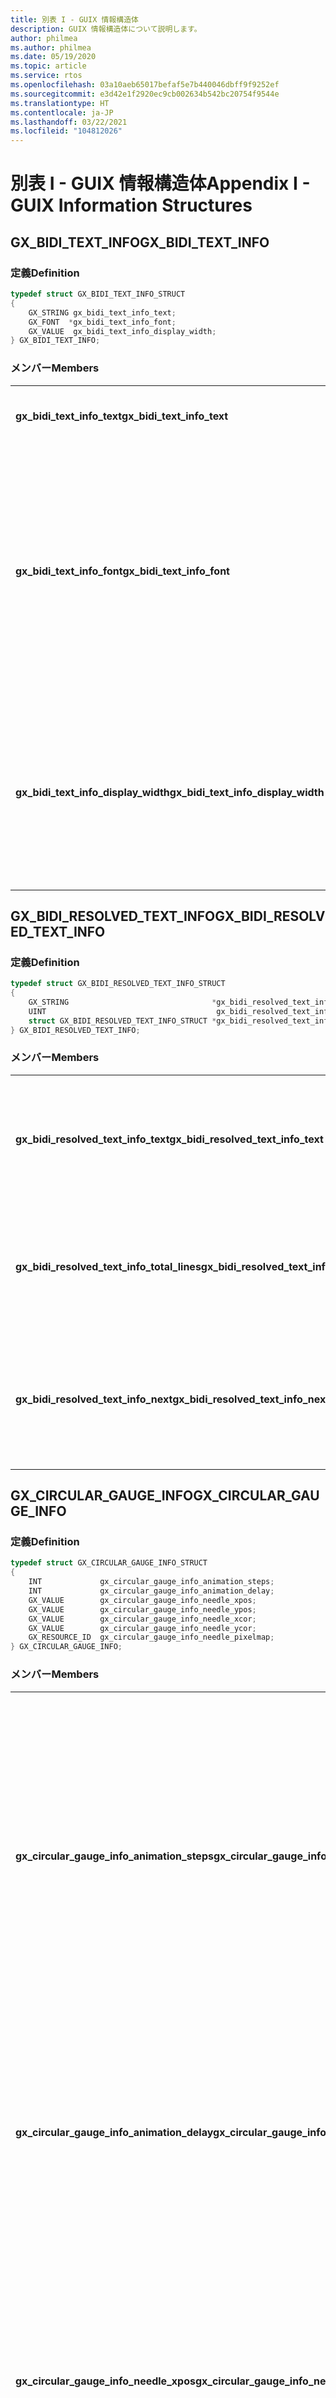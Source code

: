 ```yaml
---
title: 別表 I - GUIX 情報構造体
description: GUIX 情報構造体について説明します。
author: philmea
ms.author: philmea
ms.date: 05/19/2020
ms.topic: article
ms.service: rtos
ms.openlocfilehash: 03a10aeb65017befaf5e7b440046dbff9f9252ef
ms.sourcegitcommit: e3d42e1f2920ec9cb002634b542bc20754f9544e
ms.translationtype: HT
ms.contentlocale: ja-JP
ms.lasthandoff: 03/22/2021
ms.locfileid: "104812026"
---
```

# <a name="appendix-i---guix-information-structures"></a><span data-ttu-id="7a73b-103">別表 I - GUIX 情報構造体</span><span class="sxs-lookup"><span data-stu-id="7a73b-103">Appendix I - GUIX Information Structures</span></span> 

## <a name="gx_bidi_text_info"></a><span data-ttu-id="7a73b-104">GX_BIDI_TEXT_INFO</span><span class="sxs-lookup"><span data-stu-id="7a73b-104">GX_BIDI_TEXT_INFO</span></span> 

### <a name="definition"></a><span data-ttu-id="7a73b-105">定義</span><span class="sxs-lookup"><span data-stu-id="7a73b-105">Definition</span></span>

```c
typedef struct GX_BIDI_TEXT_INFO_STRUCT
{
    GX_STRING gx_bidi_text_info_text;
    GX_FONT  *gx_bidi_text_info_font;
    GX_VALUE  gx_bidi_text_info_display_width;
} GX_BIDI_TEXT_INFO;
```

### <a name="members"></a><span data-ttu-id="7a73b-106">メンバー</span><span class="sxs-lookup"><span data-stu-id="7a73b-106">Members</span></span>

|                                    |                                                            |
| ---------------------------------- | ---------------------------------------------------------- |
| <span data-ttu-id="7a73b-107">**gx_bidi_text_info_text**</span><span class="sxs-lookup"><span data-stu-id="7a73b-107">**gx_bidi_text_info_text**</span></span>               | <span data-ttu-id="7a73b-108">並べ替えを行うテキスト</span><span class="sxs-lookup"><span data-stu-id="7a73b-108">Text for reordering</span></span> |
| <span data-ttu-id="7a73b-109">**gx_bidi_text_info_font**</span><span class="sxs-lookup"><span data-stu-id="7a73b-109">**gx_bidi_text_info_font**</span></span>               | <span data-ttu-id="7a73b-110">テキストの表示に使用するフォント。改行が必要ない場合は GX_NULL に設定します。</span><span class="sxs-lookup"><span data-stu-id="7a73b-110">Font used to display text, set it to GX_NULL if line breaking is not needed</span></span> |
| <span data-ttu-id="7a73b-111">**gx_bidi_text_info_display_width**</span><span class="sxs-lookup"><span data-stu-id="7a73b-111">**gx_bidi_text_info_display_width**</span></span>      | <span data-ttu-id="7a73b-112">表示に使用できる幅。改行が必要ない場合は -1 に設定します。</span><span class="sxs-lookup"><span data-stu-id="7a73b-112">Available width for displaying, set it to -1 if line breaking is not needed</span></span> |

## <a name="gx_bidi_resolved_text_info"></a><span data-ttu-id="7a73b-113">GX_BIDI_RESOLVED_TEXT_INFO</span><span class="sxs-lookup"><span data-stu-id="7a73b-113">GX_BIDI_RESOLVED_TEXT_INFO</span></span> 

### <a name="definition"></a><span data-ttu-id="7a73b-114">定義</span><span class="sxs-lookup"><span data-stu-id="7a73b-114">Definition</span></span>

```c
typedef struct GX_BIDI_RESOLVED_TEXT_INFO_STRUCT
{
    GX_STRING                                *gx_bidi_resolved_text_info_text;
    UINT                                      gx_bidi_resolved_text_info_total_lines;
    struct GX_BIDI_RESOLVED_TEXT_INFO_STRUCT *gx_bidi_resolved_text_info_next;
} GX_BIDI_RESOLVED_TEXT_INFO;
```

### <a name="members"></a><span data-ttu-id="7a73b-115">メンバー</span><span class="sxs-lookup"><span data-stu-id="7a73b-115">Members</span></span>

|                                    |                                                            |
| ---------------------------------- | ---------------------------------------------------------- |
| <span data-ttu-id="7a73b-116">**gx_bidi_resolved_text_info_text**</span><span class="sxs-lookup"><span data-stu-id="7a73b-116">**gx_bidi_resolved_text_info_text**</span></span>             | <span data-ttu-id="7a73b-117">並べ替えた bidi テキストの配列へのポインター</span><span class="sxs-lookup"><span data-stu-id="7a73b-117">Pointer to the array of reordered bidi text</span></span> |
| <span data-ttu-id="7a73b-118">**gx_bidi_resolved_text_info_total_lines**</span><span class="sxs-lookup"><span data-stu-id="7a73b-118">**gx_bidi_resolved_text_info_total_lines**</span></span>      | <span data-ttu-id="7a73b-119">処理済み bidi テキストの 1 段落の合計行数</span><span class="sxs-lookup"><span data-stu-id="7a73b-119">Total lines of resolved bidi text for one paragraph</span></span> |
| <span data-ttu-id="7a73b-120">**gx_bidi_resolved_text_info_next**</span><span class="sxs-lookup"><span data-stu-id="7a73b-120">**gx_bidi_resolved_text_info_next**</span></span>             | <span data-ttu-id="7a73b-121">次の段落の処理済み bidi テキストの情報</span><span class="sxs-lookup"><span data-stu-id="7a73b-121">Resolved bidi text information for the next paragraph</span></span> |

## <a name="gx_circular_gauge_info"></a><span data-ttu-id="7a73b-122">GX_CIRCULAR_GAUGE_INFO</span><span class="sxs-lookup"><span data-stu-id="7a73b-122">GX_CIRCULAR_GAUGE_INFO</span></span>

### <a name="definition"></a><span data-ttu-id="7a73b-123">定義</span><span class="sxs-lookup"><span data-stu-id="7a73b-123">Definition</span></span>

```c
typedef struct GX_CIRCULAR_GAUGE_INFO_STRUCT
{
    INT             gx_circular_gauge_info_animation_steps;
    INT             gx_circular_gauge_info_animation_delay;
    GX_VALUE        gx_circular_gauge_info_needle_xpos;
    GX_VALUE        gx_circular_gauge_info_needle_ypos;
    GX_VALUE        gx_circular_gauge_info_needle_xcor;
    GX_VALUE        gx_circular_gauge_info_needle_ycor;
    GX_RESOURCE_ID  gx_circular_gauge_info_needle_pixelmap;
} GX_CIRCULAR_GAUGE_INFO;
```
### <a name="members"></a><span data-ttu-id="7a73b-124">メンバー</span><span class="sxs-lookup"><span data-stu-id="7a73b-124">Members</span></span>

|                                                  |                                              |
| ------------------------------------------------ | -------------------------------------------- |
| <span data-ttu-id="7a73b-125">**gx_circular_gauge_info_animation_steps**</span><span class="sxs-lookup"><span data-stu-id="7a73b-125">**gx_circular_gauge_info_animation_steps**</span></span>       | <span data-ttu-id="7a73b-126">現在の角度から新たに割り当てられる角度まで針が回るときに経る合計ステップ数</span><span class="sxs-lookup"><span data-stu-id="7a73b-126">Total steps the needle will travel through when moving from the current needle angle to a newly assigned needle angle</span></span> |
| <span data-ttu-id="7a73b-127">**gx_circular_gauge_info_animation_delay**</span><span class="sxs-lookup"><span data-stu-id="7a73b-127">**gx_circular_gauge_info_animation_delay**</span></span>       | <span data-ttu-id="7a73b-128">アニメーションのステップ間で GUIX の時計の針が動く回数</span><span class="sxs-lookup"><span data-stu-id="7a73b-128">The number of GUIX clock ticks to delay between animation steps</span></span> |
| <span data-ttu-id="7a73b-129">**gx_circular_gauge_info_needle_xpos**</span><span class="sxs-lookup"><span data-stu-id="7a73b-129">**gx_circular_gauge_info_needle_xpos**</span></span>           | <span data-ttu-id="7a73b-130">ゲージ ウィジェットの左端からゲージの針の回転中心までの距離</span><span class="sxs-lookup"><span data-stu-id="7a73b-130">The distance from the left of the gauge widget to the center-of-rotation of the gauge needle</span></span> |
| <span data-ttu-id="7a73b-131">**gx_circular_gauge_info_needle_ypos**</span><span class="sxs-lookup"><span data-stu-id="7a73b-131">**gx_circular_gauge_info_needle_ypos**</span></span>           | <span data-ttu-id="7a73b-132">ゲージ ウィジェットの上端からゲージの針の回転中心までの距離</span><span class="sxs-lookup"><span data-stu-id="7a73b-132">The distance from the top of the gauge widget to the center-of-rotation of the gauge needle</span></span> |
| <span data-ttu-id="7a73b-133">**gx_circular_gauge_info_needle_xcor**</span><span class="sxs-lookup"><span data-stu-id="7a73b-133">**gx_circular_gauge_info_needle_xcor**</span></span>           | <span data-ttu-id="7a73b-134">針の画像の左端からゲージの針の回転中心までの距離</span><span class="sxs-lookup"><span data-stu-id="7a73b-134">The distance from the left of the needle image to the center-of-rotation of the gauge needle</span></span> |
| <span data-ttu-id="7a73b-135">**gx_circular_gauge_info_needle_ycor**</span><span class="sxs-lookup"><span data-stu-id="7a73b-135">**gx_circular_gauge_info_needle_ycor**</span></span>           | <span data-ttu-id="7a73b-136">針の画像の上端からゲージの針の回転中心までの距離</span><span class="sxs-lookup"><span data-stu-id="7a73b-136">The distance from the top of the needle image to the center-of-rotation of the gauge needle</span></span> |
| <span data-ttu-id="7a73b-137">**gx_circular_gauge_info_needle_pixelmap**</span><span class="sxs-lookup"><span data-stu-id="7a73b-137">**gx_circular_gauge_info_needle_pixelmap**</span></span>       | <span data-ttu-id="7a73b-138">ゲージの針の描画に使用するピクセルマップのリソース ID。</span><span class="sxs-lookup"><span data-stu-id="7a73b-138">Resource ID of the pixelmap which will be used to draw the gauge needle.</span></span> <span data-ttu-id="7a73b-139">この画像は、ゲージ ウィジェットで必要なときに回転し、ゲージの針を必要な位置に表示します</span><span class="sxs-lookup"><span data-stu-id="7a73b-139">This image will be rotated as needed by the gauge widget to display the gauge needle in any position</span></span> |

<span data-ttu-id="7a73b-140">次の図に xpos、ypos、xcor、ycor の座標を示します:</span><span class="sxs-lookup"><span data-stu-id="7a73b-140">The diagram below illustrates the xpos, ypos, and xcor, ycor coordinates:</span></span>

![針の Y 座標と X 座標の図](./media/guix/image8.png)

## <a name="gx_line_chart_info"></a><span data-ttu-id="7a73b-142">GX_LINE_CHART_INFO</span><span class="sxs-lookup"><span data-stu-id="7a73b-142">GX_LINE_CHART_INFO</span></span>

### <a name="definition"></a><span data-ttu-id="7a73b-143">定義</span><span class="sxs-lookup"><span data-stu-id="7a73b-143">Definition</span></span>

```c
typedef struct GX_LINE_CHART_INFO_STRUCT
{
    INT            gx_line_chart_min_val;
    INT            gx_line_chart_max_val;
    INT           *gx_line_chart_data;
    GX_VALUE       gx_line_left_margin;
    GX_VALUE       gx_line_top_margin;
    GX_VALUE       gx_line_right_margin;
    GX_VALUE       gx_line_bottom_margin;
    GX_VALUE       gx_line_chart_max_data_count;
    GX_VALUE       gx_line_chart_active_data_count;
    GX_VALUE       gx_line_chart_axis_line_width;
    GX_VALUE       gx_line_chart_data_line_width;
    GX_RESOURCE_ID gx_line_chart_axis_color;
    GX_RESOURCE_ID gx_line_chart_line_color;
} GX_LINE_CHART_INFO;
```

### <a name="members"></a><span data-ttu-id="7a73b-144">メンバー</span><span class="sxs-lookup"><span data-stu-id="7a73b-144">Members</span></span>

|                                    |                                                            |
| ---------------------------------- | ---------------------------------------------------------- |
| <span data-ttu-id="7a73b-145">**gx_line_chart_min_val**</span><span class="sxs-lookup"><span data-stu-id="7a73b-145">**gx_line_chart_min_val**</span></span>          | <span data-ttu-id="7a73b-146">データの最小値。拡大率の計算に使用します。</span><span class="sxs-lookup"><span data-stu-id="7a73b-146">The minimum data value, which is used to calculate scaling</span></span>
| <span data-ttu-id="7a73b-147">**gx_line_chart_max_val**</span><span class="sxs-lookup"><span data-stu-id="7a73b-147">**gx_line_chart_max_val**</span></span>          | <span data-ttu-id="7a73b-148">拡大率の計算に使用されるデータの最大値。</span><span class="sxs-lookup"><span data-stu-id="7a73b-148">The maximum data value, which is used to calculate scaling</span></span> |
| <span data-ttu-id="7a73b-149">**gx_line_chart_data**</span><span class="sxs-lookup"><span data-stu-id="7a73b-149">**gx_line_chart_data**</span></span>             | <span data-ttu-id="7a73b-150">整数値の配列へのポインター。</span><span class="sxs-lookup"><span data-stu-id="7a73b-150">Pointer to an array of integer values.</span></span> <span data-ttu-id="7a73b-151">これは、整数値を折れ線グラフ ウィジェットでプロットしたものです</span><span class="sxs-lookup"><span data-stu-id="7a73b-151">These are the integer values plotted by the line chart widget</span></span> |
| <span data-ttu-id="7a73b-152">**gx_line_<side>_margin**</span><span class="sxs-lookup"><span data-stu-id="7a73b-152">**gx_line_<side>_margin**</span></span>          | <span data-ttu-id="7a73b-153">グラフ ウィンドウの外側の境界と実際にグラフを描画する領域の間のオフセット。</span><span class="sxs-lookup"><span data-stu-id="7a73b-153">The offset from the chart window outer bound to the actual chart rendering area.</span></span> <span data-ttu-id="7a73b-154">グラフの軸とデータの線は、常にこの内側の境界の内部にプロットされます。この仕組みによりアプリケーションでは、グラフ ウィンドウの内側でグラフ描画領域の外側に当たる場所に、ラベルなどの情報を描画できます。</span><span class="sxs-lookup"><span data-stu-id="7a73b-154">The chart axis and data line are always plotted within this inner boundary, which allows the application to draw labels and other information inside the chart window but outside the char graphing area</span></span> |
| <span data-ttu-id="7a73b-155">**gx_line_chart_max_data_count**</span><span class="sxs-lookup"><span data-stu-id="7a73b-155">**gx_line_chart_max_data_count**</span></span>   | <span data-ttu-id="7a73b-156">表示し得るデータ値の数。</span><span class="sxs-lookup"><span data-stu-id="7a73b-156">The number of data values which may be present.</span></span> <span data-ttu-id="7a73b-157">このパラメーターは、データ値をプロットする際の x 軸拡大率または間隔を計算するのに使用します。</span><span class="sxs-lookup"><span data-stu-id="7a73b-157">This parameter is used for calculating the x-axis scaling or interval for plotting data points.</span></span> |
| <span data-ttu-id="7a73b-158">**gx_line_active_data_count**</span><span class="sxs-lookup"><span data-stu-id="7a73b-158">**gx_line_active_data_count**</span></span>      | <span data-ttu-id="7a73b-159">データの配列の中に実際に存在するデータ値の数。</span><span class="sxs-lookup"><span data-stu-id="7a73b-159">The number of data values that actually present in the data array.</span></span> <span data-ttu-id="7a73b-160">折れ線グラフは、(たとえば) 最大 100 個の値を描画するように拡大縮小できますが、グラフを更新する際、表示されるデータ値の数がそれよりも少なくなる場合があります。</span><span class="sxs-lookup"><span data-stu-id="7a73b-160">A line chart may be scaled to draw a maximum of 100 values (for example), but on any particular update a smaller number of data values may actually be present.</span></span> |
| <span data-ttu-id="7a73b-161">**gx_line_axis_line_width**</span><span class="sxs-lookup"><span data-stu-id="7a73b-161">**gx_line_axis_line_width**</span></span>        | <span data-ttu-id="7a73b-162">水平軸と垂直軸の描画に使用する線の幅</span><span class="sxs-lookup"><span data-stu-id="7a73b-162">Width of the line used to draw the horizontal and vertical axis</span></span> |
| <span data-ttu-id="7a73b-163">**gx_line_data_line_width**</span><span class="sxs-lookup"><span data-stu-id="7a73b-163">**gx_line_data_line_width**</span></span>        | <span data-ttu-id="7a73b-164">プロットされたデータの線の幅</span><span class="sxs-lookup"><span data-stu-id="7a73b-164">Width of the plotted data line</span></span> |
| <span data-ttu-id="7a73b-165">**gx_line_chart_axis_color**</span><span class="sxs-lookup"><span data-stu-id="7a73b-165">**gx_line_chart_axis_color**</span></span>       | <span data-ttu-id="7a73b-166">軸の線の描画に使用する色のリソース ID</span><span class="sxs-lookup"><span data-stu-id="7a73b-166">Resource ID of the color used to draw the axis lines</span></span> |
| <span data-ttu-id="7a73b-167">**gx_line_chart_line_color**</span><span class="sxs-lookup"><span data-stu-id="7a73b-167">**gx_line_chart_line_color**</span></span>       | <span data-ttu-id="7a73b-168">グラフのデータ線の描画に使用する色のリソース ID</span><span class="sxs-lookup"><span data-stu-id="7a73b-168">Resource ID of the color used to draw the chart data line</span></span> |

## <a name="gx_mouse_cursor_info"></a><span data-ttu-id="7a73b-169">GX_MOUSE_CURSOR_INFO</span><span class="sxs-lookup"><span data-stu-id="7a73b-169">GX_MOUSE_CURSOR_INFO</span></span> 

### <a name="definition"></a><span data-ttu-id="7a73b-170">定義</span><span class="sxs-lookup"><span data-stu-id="7a73b-170">Definition</span></span>

```c
typedef struct GX_MOUSE_CURSOR_INFO_STRUCT
{
    GX_RESOURCE_ID             gx_mouse_cursor_image_id;
    GX_VALUE                   gx_mouse_cursor_hotspot_x;
    GX_VALUE                   gx_mouse_cursor_hotspot_y;
} GX_MOUSE_CURSOR_INFO;
```

### <a name="members"></a><span data-ttu-id="7a73b-171">メンバー</span><span class="sxs-lookup"><span data-stu-id="7a73b-171">Members</span></span>

|                                    |                                                            |
| ---------------------------------- | ---------------------------------------------------------- |
| <span data-ttu-id="7a73b-172">**gx_mouse_cursor_image_id**</span><span class="sxs-lookup"><span data-stu-id="7a73b-172">**gx_mouse_cursor_image_id**</span></span>       | <span data-ttu-id="7a73b-173">マウス画像のリソース ID</span><span class="sxs-lookup"><span data-stu-id="7a73b-173">Resource ID of the mouse image</span></span> |
| <span data-ttu-id="7a73b-174">**gx_mouse_cursor_hotspot_x**</span><span class="sxs-lookup"><span data-stu-id="7a73b-174">**gx_mouse_cursor_hotspot_x**</span></span>      | <span data-ttu-id="7a73b-175">マウス画像の左端とマウス画像のホット スポットの間のオフセット</span><span class="sxs-lookup"><span data-stu-id="7a73b-175">The offset from the left of the mouse image to the mouse image hotspot</span></span> |
| <span data-ttu-id="7a73b-176">**gx_mouse_cursor_hotspot_y**</span><span class="sxs-lookup"><span data-stu-id="7a73b-176">**gx_mouse_cursor_hotspot_y**</span></span>      | <span data-ttu-id="7a73b-177">マウス画像の上端とマウス画像のホット スポットの間のオフセット</span><span class="sxs-lookup"><span data-stu-id="7a73b-177">The offset from the top of the mouse image to the mouse image hotspot</span></span> |

## <a name="gx_pen_configuration"></a><span data-ttu-id="7a73b-178">GX_PEN_CONFIGURATION</span><span class="sxs-lookup"><span data-stu-id="7a73b-178">GX_PEN_CONFIGURATION</span></span> 

### <a name="definition"></a><span data-ttu-id="7a73b-179">定義</span><span class="sxs-lookup"><span data-stu-id="7a73b-179">Definition</span></span>

```c
typedef struct GX_PEN_CONFIGURATION_STRUCT
{
    GX_FIXED_VAL     gx_pen_configuration_min_drag_dist;
    UINT             gx_pen_configuration_max_pen_speed_ticks;
}GX_PEN_CONFIGURATION;
```

### <a name="members"></a><span data-ttu-id="7a73b-180">メンバー</span><span class="sxs-lookup"><span data-stu-id="7a73b-180">Members</span></span>

|                                              |                                                  |
| -------------------------------------------- | ------------------------------------------------ |
| <span data-ttu-id="7a73b-181">**gx_pen_configuration_min_drag_dist**</span><span class="sxs-lookup"><span data-stu-id="7a73b-181">**gx_pen_configuration_min_drag_dist**</span></span>       | <span data-ttu-id="7a73b-182">FLICK イベントを発生させる、GUIX タイマー刻みあたりの最小ドラッグ距離。</span><span class="sxs-lookup"><span data-stu-id="7a73b-182">The minimum drag distance per GUIX timer tick to trigger an FLICK event.</span></span> <span data-ttu-id="7a73b-183">GX_FIXED_VAL_MAKE を呼び出して固定点データの値を設定します</span><span class="sxs-lookup"><span data-stu-id="7a73b-183">Call GX_FIXED_VAL_MAKE to make a fixed point data type value</span></span> |
| <span data-ttu-id="7a73b-184">**gx_pen_configuration_max_pen_speed_ticks**</span><span class="sxs-lookup"><span data-stu-id="7a73b-184">**gx_pen_configuration_max_pen_speed_ticks**</span></span> | <span data-ttu-id="7a73b-185">FLICK イベントを発生させる、GUIX タイマー刻み単位の最大ドラッグ速度</span><span class="sxs-lookup"><span data-stu-id="7a73b-185">The maximum drag speed in GUIX timer ticks to trigger an FLICK event</span></span> | 

## <a name="gx_pixelmap_slider_info"></a><span data-ttu-id="7a73b-186">GX_PIXELMAP_SLIDER_INFO</span><span class="sxs-lookup"><span data-stu-id="7a73b-186">GX_PIXELMAP_SLIDER_INFO</span></span> 

### <a name="definition"></a><span data-ttu-id="7a73b-187">定義</span><span class="sxs-lookup"><span data-stu-id="7a73b-187">Definition</span></span>

```c
typedef struct GX_PIXELMAP_SLIDER_INFO_STRUCT
{
    GX_RESOURCE_ID gx_pixelmap_slider_info_lower_background_pixelmap;
    GX_RESOURCE_ID gx_pixelmap_slider_info_upper_background_pixelmap;
    GX_RESOURCE_ID gx_pixelmap_slider_info_needle_pixelmap;
} GX_PIXELMAP_SLIDER_INFO;
```

### <a name="members"></a><span data-ttu-id="7a73b-188">メンバー</span><span class="sxs-lookup"><span data-stu-id="7a73b-188">Members</span></span>

|                                                       |                                          |
| ----------------------------------------------------- | ---------------------------------------- |
| <span data-ttu-id="7a73b-189">**gx_pixelmap_slider_info_lower_background_pixelmap**</span><span class="sxs-lookup"><span data-stu-id="7a73b-189">**gx_pixelmap_slider_info_lower_background_pixelmap**</span></span> | <span data-ttu-id="7a73b-190">針の手前側の背景を塗りつぶすピクセルマップのリソース ID。</span><span class="sxs-lookup"><span data-stu-id="7a73b-190">Resource ID of the pixelmap for filling the background before the needle.</span></span> <span data-ttu-id="7a73b-191">手前側の背景のピクセルマップを設定していない場合は、針の手前側と奥側両方の背景を塗りつぶすのに使用します</span><span class="sxs-lookup"><span data-stu-id="7a73b-191">If upper background pixelmap is not set, it’s used for filling background both before and after the needle</span></span> |
| <span data-ttu-id="7a73b-192">**gx_pixelmap_slider_info_upper_background_pixelmap**</span><span class="sxs-lookup"><span data-stu-id="7a73b-192">**gx_pixelmap_slider_info_upper_background_pixelmap**</span></span> | <span data-ttu-id="7a73b-193">針の奥側の背景を塗りつぶすピクセルマップのリソース ID</span><span class="sxs-lookup"><span data-stu-id="7a73b-193">Resource ID of the pixelmap for filling background after the needle</span></span> |
| <span data-ttu-id="7a73b-194">**gx_pixelmap_slider_info_needle_pixelmap**</span><span class="sxs-lookup"><span data-stu-id="7a73b-194">**gx_pixelmap_slider_info_needle_pixelmap**</span></span>           | <span data-ttu-id="7a73b-195">針のピクセルマップのリソース ID</span><span class="sxs-lookup"><span data-stu-id="7a73b-195">Resource ID of the needle pixelmap</span></span> |

## <a name="gx_progress_bar_info"></a><span data-ttu-id="7a73b-196">GX_PROGRESS_BAR_INFO</span><span class="sxs-lookup"><span data-stu-id="7a73b-196">GX_PROGRESS_BAR_INFO</span></span> 

### <a name="definition"></a><span data-ttu-id="7a73b-197">**定義**</span><span class="sxs-lookup"><span data-stu-id="7a73b-197">**Definition**</span></span>

```c
typedef struct GX_PROGRESS_BAR_INFO_STRUCT
{
    INT gx_progress_bar_info_min_val;
    INT gx_progress_bar_info_max_val;
    INT gx_progress_bar_info_current_val;
    GX_RESOURCE_ID gx_progress_bar_font_id;
    GX_RESOURCE_ID gx_progress_bar_normal_text_color;
    GX_RESOURCE_ID gx_progress_bar_selected_text_color;
    GX_RESOURCE_ID gx_progress_bar_disabled_text_color;
    GX_RESOURCE_ID gx_progress_bar_fill_pixelmap;
} GX_PROGRESS_BAR_INFO;
```

### <a name="members"></a><span data-ttu-id="7a73b-198">メンバー</span><span class="sxs-lookup"><span data-stu-id="7a73b-198">Members</span></span>

|                                              |                                                  |
| -------------------------------------------- | ------------------------------------------------ |
| <span data-ttu-id="7a73b-199">**gx_progress_bar_info_min_val**</span><span class="sxs-lookup"><span data-stu-id="7a73b-199">**gx_progress_bar_info_min_val**</span></span>             | <span data-ttu-id="7a73b-200">最小報告値</span><span class="sxs-lookup"><span data-stu-id="7a73b-200">Minimum reported value</span></span> |
| <span data-ttu-id="7a73b-201">**gx_progress_bar_info_max_val**</span><span class="sxs-lookup"><span data-stu-id="7a73b-201">**gx_progress_bar_info_max_val**</span></span>             | <span data-ttu-id="7a73b-202">最大報告値</span><span class="sxs-lookup"><span data-stu-id="7a73b-202">Maximum reported value</span></span> |
| <span data-ttu-id="7a73b-203">**gx_progress_bar_info_current_val**</span><span class="sxs-lookup"><span data-stu-id="7a73b-203">**gx_progress_bar_info_current_val**</span></span>         | <span data-ttu-id="7a73b-204">現在の値</span><span class="sxs-lookup"><span data-stu-id="7a73b-204">Current value</span></span> |
| <span data-ttu-id="7a73b-205">**gx_progress_bar_info_font_id**</span><span class="sxs-lookup"><span data-stu-id="7a73b-205">**gx_progress_bar_info_font_id**</span></span>             | <span data-ttu-id="7a73b-206">フォントのリソース ID。テキストの値 (オプション) をプログレス バー ウィジェットに描画する際に使用します。</span><span class="sxs-lookup"><span data-stu-id="7a73b-206">Resource ID of the font, used to draw the optional text value within the progress bar widget</span></span>      |
| <span data-ttu-id="7a73b-207">**gx_progress_bar_normal_text_color**</span><span class="sxs-lookup"><span data-stu-id="7a73b-207">**gx_progress_bar_normal_text_color**</span></span>        | <span data-ttu-id="7a73b-208">通常の状態のテキストの色のリソース ID。プログレス バー ウィジェットに描画するテキスト (オプション) を指定する際に使用します。</span><span class="sxs-lookup"><span data-stu-id="7a73b-208">Resource ID of the text color in normal state, used to define the optional text drawing within the progress bar widget</span></span> |
| <span data-ttu-id="7a73b-209">**gx_progress_bar_selected_text_color**</span><span class="sxs-lookup"><span data-stu-id="7a73b-209">**gx_progress_bar_selected_text_color**</span></span>      | <span data-ttu-id="7a73b-210">ウィジェットにフォーカスしたときのテキストの色のリソース ID。プログレス バー ウィジェットに描画するテキスト (オプション) を指定する際に使用します。</span><span class="sxs-lookup"><span data-stu-id="7a73b-210">Resource ID of the text color when the widget gain focus, used to define the optional text drawing within the progress bar widget</span></span> |
| <span data-ttu-id="7a73b-211">**gx_progress_bar_disabled_text_color**</span><span class="sxs-lookup"><span data-stu-id="7a73b-211">**gx_progress_bar_disabled_text_color**</span></span>      | <span data-ttu-id="7a73b-212">GX_STYLE_ENABLED が有効でないときのテキストの色のリソース ID。プログレス バー ウィジェットに描画するテキスト (オプション) を指定する際に使用します。</span><span class="sxs-lookup"><span data-stu-id="7a73b-212">Resource ID of the text color when GX_STYLE_ENABLED is not active, used to define the optional text drawing within the progress bar widget</span></span> |
| <span data-ttu-id="7a73b-213">**gx_progress_bar_fill_pixelmap**</span><span class="sxs-lookup"><span data-stu-id="7a73b-213">**gx_progress_bar_fill_pixelmap**</span></span>            | <span data-ttu-id="7a73b-214">背景の塗りつぶしに使用するピクセルマップのリソース ID</span><span class="sxs-lookup"><span data-stu-id="7a73b-214">Resource ID of the pixelmap for background filling</span></span>|

## <a name="gx_radial_progress_bar_info"></a><span data-ttu-id="7a73b-215">GX_RADIAL_PROGRESS_BAR_INFO</span><span class="sxs-lookup"><span data-stu-id="7a73b-215">GX_RADIAL_PROGRESS_BAR_INFO</span></span>

### <a name="definition"></a><span data-ttu-id="7a73b-216">定義</span><span class="sxs-lookup"><span data-stu-id="7a73b-216">Definition</span></span>

```c
typedef struct GX_RADIAL_PROGRESS_BAR_INFO_STRUCT
{
    GX_VALUE       gx_radial_progress_bar_info_xcenter;
    GX_VALUE       gx_radial_progress_bar_info_ycenter;
    GX_VALUE       gx_radial_progress_bar_info_radius;
    GX_VALUE       gx_radial_progress_bar_info_current_val;
    GX_VALUE       gx_radial_progress_bar_info_anchor_val;
    GX_RESOURCE_ID gx_radial_progress_bar_info_font_id;
    GX_RESOURCE_ID gx_radial_progress_bar_info_normal_text_color;
    GX_RESOURCE_ID gx_radial_progress_bar_info_selected_text_color;
    GX_RESOURCE_ID gx_radial_progress_bar_info_disabled_text_color;
    GX_VALUE       gx_radial_progress_bar_info_normal_brush_width;
    GX_VALUE       gx_radial_progress_bar_info_selected_brush_width;
    GX_RESOURCE_ID gx_radial_progress_bar_info_normal_brush_color;
    GX_RESOURCE_ID gx_radial_progress_bar_info_selected_brush_color;
} GX_RADIAL_PROGRESS_BAR_INFO;
```

### <a name="members"></a><span data-ttu-id="7a73b-217">メンバー</span><span class="sxs-lookup"><span data-stu-id="7a73b-217">Members</span></span>

|                                                   |                                              |
| ------------------------------------------------- | -------------------------------------------- |
| <span data-ttu-id="7a73b-218">**gx_radial_progress_bar_info_xcenter**</span><span class="sxs-lookup"><span data-stu-id="7a73b-218">**gx_radial_progress_bar_info_xcenter**</span></span>           | <span data-ttu-id="7a73b-219">ウィジェットの x 座標上の位置</span><span class="sxs-lookup"><span data-stu-id="7a73b-219">Widget position in x coordinate</span></span> |
| <span data-ttu-id="7a73b-220">**gx_radial_progress_bar_info_ycenter**</span><span class="sxs-lookup"><span data-stu-id="7a73b-220">**gx_radial_progress_bar_info_ycenter**</span></span>           | <span data-ttu-id="7a73b-221">ウィジェットの y 座標上の位置</span><span class="sxs-lookup"><span data-stu-id="7a73b-221">Widget position in y coordinate</span></span>  |
| <span data-ttu-id="7a73b-222">**gx_radial_progress_bar_info_radius**</span><span class="sxs-lookup"><span data-stu-id="7a73b-222">**gx_radial_progress_bar_info_radius**</span></span>            | <span data-ttu-id="7a73b-223">プログレス サークルの半径</span><span class="sxs-lookup"><span data-stu-id="7a73b-223">Radius of the progress circle</span></span> |
| <span data-ttu-id="7a73b-224">**gx_radial_progress_bar_info_current_val**</span><span class="sxs-lookup"><span data-stu-id="7a73b-224">**gx_radial_progress_bar_info_current_val**</span></span>       | <span data-ttu-id="7a73b-225">現在の値は、[-360, 360] の範囲で表され、アンカー位置と上半分の円弧の端点の角度差を表します。負の値を指定すると、アンカー位置から時計回りに円弧を描画します。</span><span class="sxs-lookup"><span data-stu-id="7a73b-225">Current value, limited to the range [-360, 360], indicates the angular delta between the anchor position and the end point of the upper arc. Negative value causes the arc to be drawn in a clockwise direction starting at the anchor position.</span></span> <span data-ttu-id="7a73b-226">正の値を指定すると、アンカー位置から反時計回りに円弧を描画します。</span><span class="sxs-lookup"><span data-stu-id="7a73b-226">Positive value causes the arc to be drawn in a counter-clockwise direction starting at the anchor position.</span></span> <span data-ttu-id="7a73b-227">アプリケーションは、実際に示されている値に必要な計算を施して得た角度を、プログレス バー ウィジェットに渡す必要があります</span><span class="sxs-lookup"><span data-stu-id="7a73b-227">The application must scale the real-word value being indicated to assign an angular value to the progress bar widget</span></span> |
| <span data-ttu-id="7a73b-228">**gx_radial_progress_bar_anchor_val**</span><span class="sxs-lookup"><span data-stu-id="7a73b-228">**gx_radial_progress_bar_anchor_val**</span></span>             | <span data-ttu-id="7a73b-229">プログレス サークルの上半分の開始角度。整数で角度を指定します。0° は直角で、真上を指す角度を表します。</span><span class="sxs-lookup"><span data-stu-id="7a73b-229">Starting angle of the upper progress arc. The value is defined in terms of integer degree with 0 degree pointing to the right and 90 degree indicating straight up position.</span></span> |
| <span data-ttu-id="7a73b-230">**gx_radial_progress_bar_font_id**</span><span class="sxs-lookup"><span data-stu-id="7a73b-230">**gx_radial_progress_bar_font_id**</span></span>                | <span data-ttu-id="7a73b-231">プログレス バー ウィジェットにテキスト (オプション) を描画する際に使用するフォントのリソース ID</span><span class="sxs-lookup"><span data-stu-id="7a73b-231">Resource ID of the font used to draw the optional text value within the progress bar widget</span></span> |
| <span data-ttu-id="7a73b-232">**gx_radial_progress_bar_normal_text_color**</span><span class="sxs-lookup"><span data-stu-id="7a73b-232">**gx_radial_progress_bar_normal_text_color**</span></span>      | <span data-ttu-id="7a73b-233">通常の状態のテキストの色のリソース ID。プログレス バー ウィジェットに描画するテキスト (オプション) を指定する際に使用します。</span><span class="sxs-lookup"><span data-stu-id="7a73b-233">Resource ID of the text color in normal state, used to define the optional text drawing within the progress bar widget</span></span> |
| <span data-ttu-id="7a73b-234">**gx_radial_progress_bar_selected_text_color**</span><span class="sxs-lookup"><span data-stu-id="7a73b-234">**gx_radial_progress_bar_selected_text_color**</span></span>    |<span data-ttu-id="7a73b-235">ウィジェットにフォーカスしたときのテキストの色のリソース ID。プログレス バー ウィジェットに描画するテキスト (オプション) を指定する際に使用します</span><span class="sxs-lookup"><span data-stu-id="7a73b-235">Resource ID of the text color when widget gain focus, used to define the optional text drawing within the progress bar widget</span></span> |
| <span data-ttu-id="7a73b-236">**gx_radial_progress_bar_disabled_text_color**</span><span class="sxs-lookup"><span data-stu-id="7a73b-236">**gx_radial_progress_bar_disabled_text_color**</span></span>    | <span data-ttu-id="7a73b-237">GX_STYLE_ENABLED が有効でないときのテキストの色のリソース ID。プログレス バー ウィジェットに描画するテキスト (オプション) を指定する際に使用します。</span><span class="sxs-lookup"><span data-stu-id="7a73b-237">Resource ID of the text color when GX_STYLE_ENABLED is not active, used to define the optional text drawing within the progress bar widget</span></span> |
| <span data-ttu-id="7a73b-238">**gx_radial_progress_bar_normal_brush_width**</span><span class="sxs-lookup"><span data-stu-id="7a73b-238">**gx_radial_progress_bar_normal_brush_width**</span></span>     | <span data-ttu-id="7a73b-239">プログレス サークルの下半分のゲージの幅</span><span class="sxs-lookup"><span data-stu-id="7a73b-239">Width of the lower progress circle</span></span> |
| <span data-ttu-id="7a73b-240">**gx_radial_progress_bar_selected_brush_width**</span><span class="sxs-lookup"><span data-stu-id="7a73b-240">**gx_radial_progress_bar_selected_brush_width**</span></span>   | <span data-ttu-id="7a73b-241">プログレス サークルの上半分のゲージの幅。上半分を下半分より細くも太くもでき、同じにもできます。</span><span class="sxs-lookup"><span data-stu-id="7a73b-241">Width of the upper progress arc, the upper arc may be narrower, the same as, or wider than the lower circle</span></span> |
| <span data-ttu-id="7a73b-242">**gx_radial_progress_bar_normal_brush_color**</span><span class="sxs-lookup"><span data-stu-id="7a73b-242">**gx_radial_progress_bar_normal_brush_color**</span></span>     | <span data-ttu-id="7a73b-243">プログレス サークルの下半分のゲージを塗りつぶす色のリソース ID</span><span class="sxs-lookup"><span data-stu-id="7a73b-243">Resource ID of the color to fill lower progress circle</span></span> |
| <span data-ttu-id="7a73b-244">**gx_radial_progress_bar_selected_brush_color**</span><span class="sxs-lookup"><span data-stu-id="7a73b-244">**gx_radial_progress_bar_selected_brush_color**</span></span>   | <span data-ttu-id="7a73b-245">プログレス サークルの上半分のゲージを塗りつぶす色のリソース ID</span><span class="sxs-lookup"><span data-stu-id="7a73b-245">Resource ID of the color to fill upper progress arc</span></span> |

## <a name="gx_radial_slider_info"></a><span data-ttu-id="7a73b-246">GX_RADIAL_SLIDER_INFO</span><span class="sxs-lookup"><span data-stu-id="7a73b-246">GX_RADIAL_SLIDER_INFO</span></span> 

### <a name="definition"></a><span data-ttu-id="7a73b-247">定義</span><span class="sxs-lookup"><span data-stu-id="7a73b-247">Definition</span></span>

```c
typedef struct GX_RADIAL_SLIDER_INFO_STRUCT
{
    GX_VALUE       gx_radial_slider_info_xcenter;
    GX_VALUE       gx_radial_slider_info_ycenter;
    USHORT         gx_radial_slider_info_radius;
    USHORT         gx_radial_slider_info_track_width;
    GX_VALUE       gx_radial_slider_info_current_angle;
    GX_VALUE       gx_radial_slider_info_min_angle;
    GX_VALUE       gx_radial_slider_info_max_angle;
    GX_VALUE      *gx_radial_slider_info_angle_list;
    USHORT         gx_radial_slider_info_list_cont;
    GX_RESOURCE_ID gx_radial_slider_info_background_pixelmap;
    GX_RESOURCE_ID gx_radial_slider_info_needle_pixelmap;
} GX_RADIAL_SLIDER_INFO;
```

### <a name="members"></a><span data-ttu-id="7a73b-248">メンバー</span><span class="sxs-lookup"><span data-stu-id="7a73b-248">Members</span></span>

|                                               |                                                  |
| --------------------------------------------- | ------------------------------------------------ |
<span data-ttu-id="7a73b-249">**gx_radial_slider_info_xcenter**</span><span class="sxs-lookup"><span data-stu-id="7a73b-249">**gx_radial_slider_info_xcenter**</span></span>               | <span data-ttu-id="7a73b-250">スライダー ウィジェットの左端からスライダーの針の回転中心までの距離</span><span class="sxs-lookup"><span data-stu-id="7a73b-250">Distance from the left of the slider widget to the center-of-rotation of the slider needle</span></span> |
| <span data-ttu-id="7a73b-251">**gx_radial_slider_info_ycenter**</span><span class="sxs-lookup"><span data-stu-id="7a73b-251">**gx_radial_slider_info_ycenter**</span></span>             | <span data-ttu-id="7a73b-252">スライダー ウィジェットの上端からスライダーの針の回転中心までの距離</span><span class="sxs-lookup"><span data-stu-id="7a73b-252">Distance from the top of the slider widget to the center-of-rotation of the slider needle</span></span> |
| <span data-ttu-id="7a73b-253">**gx_radial_slider_info_radius**</span><span class="sxs-lookup"><span data-stu-id="7a73b-253">**gx_radial_slider_info_radius**</span></span>              | <span data-ttu-id="7a73b-254">円形スライダーの半径</span><span class="sxs-lookup"><span data-stu-id="7a73b-254">Radius of the radial slider circle</span></span> |
| <span data-ttu-id="7a73b-255">**gx_radial_slider_info_track_width**</span><span class="sxs-lookup"><span data-stu-id="7a73b-255">**gx_radial_slider_info_track_width**</span></span>         | <span data-ttu-id="7a73b-256">円形スライダーのゲージの幅</span><span class="sxs-lookup"><span data-stu-id="7a73b-256">Width of radial slider track</span></span> |
| <span data-ttu-id="7a73b-257">**gx_radial_slider_info_current_angle**</span><span class="sxs-lookup"><span data-stu-id="7a73b-257">**gx_radial_slider_info_current_angle**</span></span>       | <span data-ttu-id="7a73b-258">スライダーの現在の角度</span><span class="sxs-lookup"><span data-stu-id="7a73b-258">Current slider angle</span></span> |
| <span data-ttu-id="7a73b-259">**gx_radial_slider_info_min_angle**</span><span class="sxs-lookup"><span data-stu-id="7a73b-259">**gx_radial_slider_info_min_angle**</span></span>           | <span data-ttu-id="7a73b-260">スライダーの最小角度</span><span class="sxs-lookup"><span data-stu-id="7a73b-260">Minimum slider angle</span></span> |
| <span data-ttu-id="7a73b-261">**gx_radial_slider_info_max_angle**</span><span class="sxs-lookup"><span data-stu-id="7a73b-261">**gx_radial_slider_info_max_angle**</span></span>           | <span data-ttu-id="7a73b-262">スライダーの最大角度</span><span class="sxs-lookup"><span data-stu-id="7a73b-262">Maximum slider angle</span></span> |
| <span data-ttu-id="7a73b-263">**gx_radial_slider_info_angle_list**</span><span class="sxs-lookup"><span data-stu-id="7a73b-263">**gx_radial_slider_info_angle_list**</span></span>          | <span data-ttu-id="7a73b-264">アンカー角度を指定する、角度の値のリスト。値を指定すると、スライダーは指定したアンカー角度だけを取ります。</span><span class="sxs-lookup"><span data-stu-id="7a73b-264">Angle value list, defines anchor angles, if set, slider angle can only be one of the defined anchor angles</span></span> |
| <span data-ttu-id="7a73b-265">**gx_radial_slider_info_list_count**</span><span class="sxs-lookup"><span data-stu-id="7a73b-265">**gx_radial_slider_info_list_count**</span></span>          | <span data-ttu-id="7a73b-266">アンカー角度の数</span><span class="sxs-lookup"><span data-stu-id="7a73b-266">Number of anchor angles</span></span> |
| <span data-ttu-id="7a73b-267">**gx_radial_slider_info_background_pixelmap**</span><span class="sxs-lookup"><span data-stu-id="7a73b-267">**gx_radial_slider_info_background_pixelmap**</span></span> | <span data-ttu-id="7a73b-268">背景のピクセルマップのリソース ID</span><span class="sxs-lookup"><span data-stu-id="7a73b-268">Resource ID of background pixelmap</span></span> |
| <span data-ttu-id="7a73b-269">**gx_radial_slider_info_needle_pixelmap**</span><span class="sxs-lookup"><span data-stu-id="7a73b-269">**gx_radial_slider_info_needle_pixelmap**</span></span>     | <span data-ttu-id="7a73b-270">針のピクセルマップのリソース ID</span><span class="sxs-lookup"><span data-stu-id="7a73b-270">Resource ID of needle pixelmap</span></span> |

## <a name="gx_rectangle"></a><span data-ttu-id="7a73b-271">GX_RECTANGLE</span><span class="sxs-lookup"><span data-stu-id="7a73b-271">GX_RECTANGLE</span></span>

### <a name="definition"></a><span data-ttu-id="7a73b-272">定義</span><span class="sxs-lookup"><span data-stu-id="7a73b-272">Definition</span></span>

```c
typedef struct GX_RECTANGLE_STRUCT
{
    GX_VALUE gx_rectangle_left;
    GX_VALUE gx_rectangle_top;
    GX_VALUE gx_rectangle_right;
    GX_VALUE gx_rectangle_bottom;
} GX_RECTANGLE;
```

### <a name="members"></a><span data-ttu-id="7a73b-273">メンバー</span><span class="sxs-lookup"><span data-stu-id="7a73b-273">Members</span></span>

|                                  |                         |
| -------------------------------- | ------------------------|
| <span data-ttu-id="7a73b-274">**gx_rectangle_left**</span><span class="sxs-lookup"><span data-stu-id="7a73b-274">**gx_rectangle_left**</span></span>            | <span data-ttu-id="7a73b-275">長方形の左端</span><span class="sxs-lookup"><span data-stu-id="7a73b-275">Left of the rectangle</span></span>   |  
| <span data-ttu-id="7a73b-276">**gx_rectangle_top**</span><span class="sxs-lookup"><span data-stu-id="7a73b-276">**gx_rectangle_top**</span></span>             | <span data-ttu-id="7a73b-277">長方形の上端</span><span class="sxs-lookup"><span data-stu-id="7a73b-277">Top of the rectangle</span></span>    | 
| <span data-ttu-id="7a73b-278">**gx_rectangle_right**</span><span class="sxs-lookup"><span data-stu-id="7a73b-278">**gx_rectangle_right**</span></span>           | <span data-ttu-id="7a73b-279">長方形の右端</span><span class="sxs-lookup"><span data-stu-id="7a73b-279">Right of the rectangle</span></span>  |
| <span data-ttu-id="7a73b-280">**gx_rectangle_bottom**</span><span class="sxs-lookup"><span data-stu-id="7a73b-280">**gx_rectangle_bottom**</span></span>          | <span data-ttu-id="7a73b-281">長方形の下端</span><span class="sxs-lookup"><span data-stu-id="7a73b-281">Bottom of the rectangle</span></span> |

## <a name="gx_rich_text_fonts"></a><span data-ttu-id="7a73b-282">GX_RICH_TEXT_FONTS</span><span class="sxs-lookup"><span data-stu-id="7a73b-282">GX_RICH_TEXT_FONTS</span></span> 

### <a name="definition"></a><span data-ttu-id="7a73b-283">定義</span><span class="sxs-lookup"><span data-stu-id="7a73b-283">Definition</span></span>

```c
typedef struct GX_RICH_TEXT_FONTS_STRUCT
{
    GX_RESOURCE_ID             gx_rich_text_fonts_normal_id;
    GX_RESOURCE_ID             gx_rich_text_fonts_bold_id;
    GX_RESOURCE_ID             gx_rich_text_fonts_italic_id;
    GX_RESOURCE_ID             gx_rich_text_fonts_bold_italic_id;
} GX_RICH_TEXT_FONTS;
```

### <a name="members"></a><span data-ttu-id="7a73b-284">メンバー</span><span class="sxs-lookup"><span data-stu-id="7a73b-284">Members</span></span>

|                                    |                                                            |
| ---------------------------------- | ---------------------------------------------------------- |
| <span data-ttu-id="7a73b-285">**gx_rich_text_fonts_normal_id**</span><span class="sxs-lookup"><span data-stu-id="7a73b-285">**gx_rich_text_fonts_normal_id**</span></span>   | <span data-ttu-id="7a73b-286">通常のフォントのリソース ID</span><span class="sxs-lookup"><span data-stu-id="7a73b-286">Resource ID of normal text font</span></span> |
| <span data-ttu-id="7a73b-287">**gx_rich_text_fonts_bold_id**</span><span class="sxs-lookup"><span data-stu-id="7a73b-287">**gx_rich_text_fonts_bold_id**</span></span>     | <span data-ttu-id="7a73b-288">太字のフォントのリソース ID</span><span class="sxs-lookup"><span data-stu-id="7a73b-288">Resource ID of bold text font</span></span> |
| <span data-ttu-id="7a73b-289">**gx_rich_text_fonts_italic_id**</span><span class="sxs-lookup"><span data-stu-id="7a73b-289">**gx_rich_text_fonts_italic_id**</span></span>   | <span data-ttu-id="7a73b-290">斜体のフォントのリソース ID</span><span class="sxs-lookup"><span data-stu-id="7a73b-290">Resource ID of italic text font</span></span> |
| <span data-ttu-id="7a73b-291">**gx_rich_text_fonts_bold_italic_id**</span><span class="sxs-lookup"><span data-stu-id="7a73b-291">**gx_rich_text_fonts_bold_italic_id**</span></span> | <span data-ttu-id="7a73b-292">太字の斜体のフォントのリソース ID</span><span class="sxs-lookup"><span data-stu-id="7a73b-292">Resource ID of bold italic text font</span></span> |

## <a name="gx_scroll_info"></a><span data-ttu-id="7a73b-293">GX_SCROLL_INFO</span><span class="sxs-lookup"><span data-stu-id="7a73b-293">GX_SCROLL_INFO</span></span> 
### <a name="definition"></a><span data-ttu-id="7a73b-294">**定義**</span><span class="sxs-lookup"><span data-stu-id="7a73b-294">**Definition**</span></span>

```c
typedef struct GX_SCROLL_INFO_STRUCT
{
    INT      gx_scroll_value;
    INT      gx_scroll_minimum;
    INT      gx_scroll_maximum;
    GX_VALUE gx_scroll_visible;
    GX_VALUE gx_scroll_increment;
} GX_SCROLL_INFO;
```

### <a name="members"></a><span data-ttu-id="7a73b-295">メンバー</span><span class="sxs-lookup"><span data-stu-id="7a73b-295">Members</span></span>

|                         |                               |
| ----------------------- | ----------------------------- |
| <span data-ttu-id="7a73b-296">**gx_scroll_value**</span><span class="sxs-lookup"><span data-stu-id="7a73b-296">**gx_scroll_value**</span></span>     | <span data-ttu-id="7a73b-297">現在のスクロール位置</span><span class="sxs-lookup"><span data-stu-id="7a73b-297">Current scroll position</span></span>       |
| <span data-ttu-id="7a73b-298">**gx_scroll_minimum**</span><span class="sxs-lookup"><span data-stu-id="7a73b-298">**gx_scroll_minimum**</span></span>   | <span data-ttu-id="7a73b-299">最小報告位置</span><span class="sxs-lookup"><span data-stu-id="7a73b-299">Minimum reported position</span></span>     |
| <span data-ttu-id="7a73b-300">**gx_scroll_maximum**</span><span class="sxs-lookup"><span data-stu-id="7a73b-300">**gx_scroll_maximum**</span></span>   | <span data-ttu-id="7a73b-301">最大報告位置</span><span class="sxs-lookup"><span data-stu-id="7a73b-301">Maximum reported position</span></span>     |
| <span data-ttu-id="7a73b-302">**gx_scroll_visible**</span><span class="sxs-lookup"><span data-stu-id="7a73b-302">**gx_scroll_visible**</span></span>   | <span data-ttu-id="7a73b-303">親ウィンドウの表示範囲</span><span class="sxs-lookup"><span data-stu-id="7a73b-303">Parent window visible range</span></span>   |
| <span data-ttu-id="7a73b-304">**gx_scroll_increment**</span><span class="sxs-lookup"><span data-stu-id="7a73b-304">**gx_scroll_increment**</span></span> | <span data-ttu-id="7a73b-305">スクロールバーの最小移動量</span><span class="sxs-lookup"><span data-stu-id="7a73b-305">Scrollbar minimum delta value</span></span> |

## <a name="gx_scrollbar_appearance"></a><span data-ttu-id="7a73b-306">GX_SCROLLBAR_APPEARANCE</span><span class="sxs-lookup"><span data-stu-id="7a73b-306">GX_SCROLLBAR_APPEARANCE</span></span> 

### <a name="definition"></a><span data-ttu-id="7a73b-307">定義</span><span class="sxs-lookup"><span data-stu-id="7a73b-307">Definition</span></span>

```c
typedef struct GX_SCROLLBAR_APPEARANCE_STRUCT
{
    GX_VALUE       gx_scroll_width;
    GX_VALUE       gx_scroll_thumb_width;
    GX_VALUE       gx_scroll_thumb_travel_min;
    GX_VALUE       gx_scroll_thumb_travel_max;
    GX_UBYTE       gx_scroll_thumb_border_style;
    GX_RESOURCE_ID gx_scroll_fill_pixelmap;
    GX_RESOURCE_ID gx_scroll_thumb_pixelmap;
    GX_RESOURCE_ID gx_scroll_up_pixelmap;
    GX_RESOURCE_ID gx_scroll_down_pixelmap;
    GX_RESOURCE_ID gx_scroll_thumb_color;
    GX_RESOURCE_ID gx_scroll_thumb_border_color;
    GX_RESOURCE_ID gx_scroll_button_color;
} GX_SCROLLBAR_APPEARANCE;
```

### <a name="members"></a><span data-ttu-id="7a73b-308">メンバー</span><span class="sxs-lookup"><span data-stu-id="7a73b-308">Members</span></span>

|                                          |                                                       |
| ---------------------------------------- | ----------------------------------------------------- |
| <span data-ttu-id="7a73b-309">**gx_scroll_width**</span><span class="sxs-lookup"><span data-stu-id="7a73b-309">**gx_scroll_width**</span></span>                      | <span data-ttu-id="7a73b-310">スクロールバー ウィジェットの幅 (ピクセル単位)</span><span class="sxs-lookup"><span data-stu-id="7a73b-310">Width of the scrollbar widget, in pixels</span></span> |
| <span data-ttu-id="7a73b-311">**gx_scroll_thumb_width**</span><span class="sxs-lookup"><span data-stu-id="7a73b-311">**gx_scroll_thumb_width**</span></span>                | <span data-ttu-id="7a73b-312">スクロールバー上をスライドするつまみの幅 (ピクセル単位)。</span><span class="sxs-lookup"><span data-stu-id="7a73b-312">Width of the thumb button which slides on the scrollbar, in pixels.</span></span> <span data-ttu-id="7a73b-313">通常この値は、スクロールバーの全体の幅よりも小さいピクセル数です</span><span class="sxs-lookup"><span data-stu-id="7a73b-313">This value is usually some number of pixels less than the total scrollbar width</span></span> |
| <span data-ttu-id="7a73b-314">**gx_scroll_thumb_travel_min**</span><span class="sxs-lookup"><span data-stu-id="7a73b-314">**gx_scroll_thumb_travel_min**</span></span>           | <span data-ttu-id="7a73b-315">スクロールバーの端とつまみの最小移動位置の間のオフセット。</span><span class="sxs-lookup"><span data-stu-id="7a73b-315">Offset from the end of scrollbar to minimum thumb button travel point.</span></span> <span data-ttu-id="7a73b-316">この制限を適用すると、つまみがスクロールバーの本当の端まで移動することを防げます</span><span class="sxs-lookup"><span data-stu-id="7a73b-316">This limit can be used to prevent the thumb button from traveling to the very end of the scrollbar</span></span> |
| <span data-ttu-id="7a73b-317">**gx_scroll_thumb_travel_max**</span><span class="sxs-lookup"><span data-stu-id="7a73b-317">**gx_scroll_thumb_travel_max**</span></span>           | <span data-ttu-id="7a73b-318">スクロールバーの端とつまみの最大移動位置の間のオフセット。</span><span class="sxs-lookup"><span data-stu-id="7a73b-318">Offset from the end of scrollbar to maximum thumb button travel point.</span></span> <span data-ttu-id="7a73b-319">この制限を適用すると、つまみがスクロールバーの本当の端まで移動することを防げます</span><span class="sxs-lookup"><span data-stu-id="7a73b-319">This limit can be used to prevent the thumb button from traveling to the very end of the scrollbar</span></span> |
| <span data-ttu-id="7a73b-320">**gx_scroll_thumb_border_style**</span><span class="sxs-lookup"><span data-stu-id="7a73b-320">**gx_scroll_thumb_border_style**</span></span>         | <span data-ttu-id="7a73b-321">つまみの境界のスタイル</span><span class="sxs-lookup"><span data-stu-id="7a73b-321">Border styles of thumb button</span></span> |
| <span data-ttu-id="7a73b-322">**gx_scroll_fill_pixelmap**</span><span class="sxs-lookup"><span data-stu-id="7a73b-322">**gx_scroll_fill_pixelmap**</span></span>              | <span data-ttu-id="7a73b-323">ピクセルマップ ID (オプション)。</span><span class="sxs-lookup"><span data-stu-id="7a73b-323">Optional pixelmap ID.</span></span> <span data-ttu-id="7a73b-324">このピクセルマップ ID がゼロでない場合、そのピクセルマップを使用してスクロールバーの背景を描画します</span><span class="sxs-lookup"><span data-stu-id="7a73b-324">If this pixelmap ID is not zero, the scrollbar uses this pixelmap to draw the scrollbar background</span></span> |
| <span data-ttu-id="7a73b-325">**gx_scroll_thumb_pixelmap**</span><span class="sxs-lookup"><span data-stu-id="7a73b-325">**gx_scroll_thumb_pixelmap**</span></span>             | <span data-ttu-id="7a73b-326">ピクセルマップ ID (オプション)。</span><span class="sxs-lookup"><span data-stu-id="7a73b-326">Optional pixelmap ID.</span></span> <span data-ttu-id="7a73b-327">このピクセルマップ ID がゼロでない場合、そのピクセルマップを使用してスクロールバーのつまみを描画します</span><span class="sxs-lookup"><span data-stu-id="7a73b-327">If this pixelmap ID is not zero, the scrollbar thumb button uses this pixelmap to draw itself</span></span> |
| <span data-ttu-id="7a73b-328">**gx_scroll_up_pixelmap**</span><span class="sxs-lookup"><span data-stu-id="7a73b-328">**gx_scroll_up_pixelmap**</span></span>                | <span data-ttu-id="7a73b-329">ピクセルマップ ID (オプション)。</span><span class="sxs-lookup"><span data-stu-id="7a73b-329">Optional pixelmap ID.</span></span> <span data-ttu-id="7a73b-330">このピクセルマップ ID がゼロでない場合、その ID を使用してスクロールバー左端/上端のボタンを描画します</span><span class="sxs-lookup"><span data-stu-id="7a73b-330">If this pixelmap ID is not zero, the scrollbar uses this pixelmap ID to draw the scrollbar left/up end button</span></span> |
| <span data-ttu-id="7a73b-331">**gx_scroll_down_pixelmap**</span><span class="sxs-lookup"><span data-stu-id="7a73b-331">**gx_scroll_down_pixelmap**</span></span>              | <span data-ttu-id="7a73b-332">ピクセルマップ ID (オプション)。</span><span class="sxs-lookup"><span data-stu-id="7a73b-332">Optional pixelmap ID.</span></span> <span data-ttu-id="7a73b-333">このピクセルマップ ID がゼロでない場合、その ID を使用してスクロールバー右端/下端のボタンを描画します</span><span class="sxs-lookup"><span data-stu-id="7a73b-333">If this pixelmap ID is not zero, the scrollbar uses this pixelmap ID to draw the scrollbar right/down end button</span></span> |
| <span data-ttu-id="7a73b-334">**gx_scroll_thumb_color**</span><span class="sxs-lookup"><span data-stu-id="7a73b-334">**gx_scroll_thumb_color**</span></span>                | <span data-ttu-id="7a73b-335">つまみの塗りつぶしに使用する色のリソース ID</span><span class="sxs-lookup"><span data-stu-id="7a73b-335">Resource ID of color used to fill thumb button</span></span> |
| <span data-ttu-id="7a73b-336">**gx_scroll_thumb_border_color**</span><span class="sxs-lookup"><span data-stu-id="7a73b-336">**gx_scroll_thumb_border_color**</span></span>         | <span data-ttu-id="7a73b-337">つまみの境界の描画に使用する色のリソース ID</span><span class="sxs-lookup"><span data-stu-id="7a73b-337">Resource ID of color used to draw the border of thumb button</span></span> | 
| <span data-ttu-id="7a73b-338">**gx_scroll_button_color**</span><span class="sxs-lookup"><span data-stu-id="7a73b-338">**gx_scroll_button_color**</span></span>               | <span data-ttu-id="7a73b-339">スクロールバーの端のボタンの塗りつぶしに使用する色のリソース ID</span><span class="sxs-lookup"><span data-stu-id="7a73b-339">Resource ID of color used to fill scrollbar end buttons</span></span> |

## <a name="gx_slider_info"></a><span data-ttu-id="7a73b-340">GX_SLIDER_INFO</span><span class="sxs-lookup"><span data-stu-id="7a73b-340">GX_SLIDER_INFO</span></span>

### <a name="definition"></a><span data-ttu-id="7a73b-341">定義</span><span class="sxs-lookup"><span data-stu-id="7a73b-341">Definition</span></span>

```c
typedef struct GX_SLIDER_INFO_STRUCT
{
    INT      gx_slider_info_min_val;
    INT      gx_slider_info_max_val;
    INT      gx_slider_info_current_val;
    INT      gx_slider_info_increment;
    GX_VALUE gx_slider_info_min_travel;
    GX_VALUE gx_slider_info_max_travel;
    GX_VALUE gx_slider_info_needle_width;
    GX_VALUE gx_slider_info_needle_height;
    GX_VALUE gx_slider_info_needle_inset;
    GX_VALUE gx_slider_info_needle_hotspot_offset;
} GX_SLIDER_INFO;
```

### <a name="members"></a><span data-ttu-id="7a73b-342">メンバー</span><span class="sxs-lookup"><span data-stu-id="7a73b-342">Members</span></span>

|                                         |                                                        |
| --------------------------------------- | ------------------------------------------------------ |
| <span data-ttu-id="7a73b-343">**gx_slider_info_min_val**</span><span class="sxs-lookup"><span data-stu-id="7a73b-343">**gx_slider_info_min_val**</span></span>              | <span data-ttu-id="7a73b-344">最小報告値</span><span class="sxs-lookup"><span data-stu-id="7a73b-344">Minimum reported value</span></span> |
| <span data-ttu-id="7a73b-345">**gx_slider_info_max_val**</span><span class="sxs-lookup"><span data-stu-id="7a73b-345">**gx_slider_info_max_val**</span></span>              | <span data-ttu-id="7a73b-346">最大報告値</span><span class="sxs-lookup"><span data-stu-id="7a73b-346">Maximum reported value</span></span> |
| <span data-ttu-id="7a73b-347">**gx_slider_info_current_value**</span><span class="sxs-lookup"><span data-stu-id="7a73b-347">**gx_slider_info_current_value**</span></span>        | <span data-ttu-id="7a73b-348">現在の値</span><span class="sxs-lookup"><span data-stu-id="7a73b-348">Current value</span></span> |
| <span data-ttu-id="7a73b-349">**gx_slider_info_min_travel**</span><span class="sxs-lookup"><span data-stu-id="7a73b-349">**gx_slider_info_min_travel**</span></span>           | <span data-ttu-id="7a73b-350">針の移動限度</span><span class="sxs-lookup"><span data-stu-id="7a73b-350">Needle travel limit</span></span> |
| <span data-ttu-id="7a73b-351">**gx_slider_info_max_travel**</span><span class="sxs-lookup"><span data-stu-id="7a73b-351">**gx_slider_info_max_travel**</span></span>           | <span data-ttu-id="7a73b-352">針の移動限度</span><span class="sxs-lookup"><span data-stu-id="7a73b-352">Needle travel limit</span></span> |
| <span data-ttu-id="7a73b-353">**gx_slider_info_needle_width**</span><span class="sxs-lookup"><span data-stu-id="7a73b-353">**gx_slider_info_needle_width**</span></span>         | <span data-ttu-id="7a73b-354">針の幅 (ピクセル単位)</span><span class="sxs-lookup"><span data-stu-id="7a73b-354">Needle width in pixel</span></span> |
| <span data-ttu-id="7a73b-355">**gx_slider_info_needle_height**</span><span class="sxs-lookup"><span data-stu-id="7a73b-355">**gx_slider_info_needle_height**</span></span>        | <span data-ttu-id="7a73b-356">針の高さ (ピクセル単位)</span><span class="sxs-lookup"><span data-stu-id="7a73b-356">Needle height in pixel</span></span> |
|<span data-ttu-id="7a73b-357">**gx_slider_info_needle_inset**</span><span class="sxs-lookup"><span data-stu-id="7a73b-357">**gx_slider_info_needle_inset**</span></span>          | <span data-ttu-id="7a73b-358">針の描画位置。</span><span class="sxs-lookup"><span data-stu-id="7a73b-358">Needle draw position.</span></span> <span data-ttu-id="7a73b-359">GX_STYLE_SLIDER_VERTICAL が有効である場合、これは、針の描画開始位置とスライダー左端の間のオフセットを指定します。</span><span class="sxs-lookup"><span data-stu-id="7a73b-359">If GX_STYLE_SLIDER_VERTICAL is set, used to specify the offset from the needle draw start position to the slider left.</span></span> <span data-ttu-id="7a73b-360">そうでない場合は、針の描画開始位置とスライダー上端の間のオフセットを指定します。</span><span class="sxs-lookup"><span data-stu-id="7a73b-360">Else, used to specify the offset from the needle draw start position to the slider top.</span></span> |
| <span data-ttu-id="7a73b-361">**gx_slider_info_needle_hotspot_offset**</span><span class="sxs-lookup"><span data-stu-id="7a73b-361">**gx_slider_info_needle_hotspot_offset**</span></span> | <span data-ttu-id="7a73b-362">針の描画開始位置とスライダーのホット スポットの間のオフセットを指定します。</span><span class="sxs-lookup"><span data-stu-id="7a73b-362">Needle hotpot_offset, used to specify the offset from the needle draw start position to the slider hotspot.</span></span> |

## <a name="gx_sprite_frame"></a><span data-ttu-id="7a73b-363">GX_SPRITE_FRAME</span><span class="sxs-lookup"><span data-stu-id="7a73b-363">GX_SPRITE_FRAME</span></span>

### <a name="definition"></a><span data-ttu-id="7a73b-364">定義</span><span class="sxs-lookup"><span data-stu-id="7a73b-364">Definition</span></span>

```c
typedef struct GX_SPRITE_FRAME_STRUCT
{
    GX_RESOURCE_ID gx_sprite_frame_pixelmap;
    GX_VALUE gx_sprite_frame_x_offset;
    GX_VALUE gx_sprite_frame_y_offset;
    UINT gx_sprite_frame_delay;
    UINT gx_sprite_frame_background_operation;
    UCHAR gx_sprite_frame_alpha;
} GX_SPRITE_FRAME;
```

### <a name="members"></a><span data-ttu-id="7a73b-365">メンバー</span><span class="sxs-lookup"><span data-stu-id="7a73b-365">Members</span></span>

|                                          |                                                       |
| ---------------------------------------- | ----------------------------------------------------- |
| <span data-ttu-id="7a73b-366">**gx_sprite_frame_pixelmap**</span><span class="sxs-lookup"><span data-stu-id="7a73b-366">**gx_sprite_frame_pixelmap**</span></span>             | <span data-ttu-id="7a73b-367">このフレームに表示するピクセルマップのリソース ID。</span><span class="sxs-lookup"><span data-stu-id="7a73b-367">Resource ID of the pixelmap to be displayed for this frame.</span></span> <span data-ttu-id="7a73b-368">ID には 0 も指定できます。</span><span class="sxs-lookup"><span data-stu-id="7a73b-368">The ID can be 0.</span></span> |
| <span data-ttu-id="7a73b-369">**gx_sprite_frame_x_offset**</span><span class="sxs-lookup"><span data-stu-id="7a73b-369">**gx_sprite_frame_x_offset**</span></span>             | <span data-ttu-id="7a73b-370">スプライト ウィジェット左端と表示するピクセルマップの間のオフセット</span><span class="sxs-lookup"><span data-stu-id="7a73b-370">Offset from the sprite widget left to display the pixelmap</span></span> |
| <span data-ttu-id="7a73b-371">**gx_sprite_frame_y_offset**</span><span class="sxs-lookup"><span data-stu-id="7a73b-371">**gx_sprite_frame_y_offset**</span></span>             | <span data-ttu-id="7a73b-372">スプライト ウィジェット上端と表示するピクセルマップの間のオフセット</span><span class="sxs-lookup"><span data-stu-id="7a73b-372">Offset from the sprite widget top to display the pixelmap</span></span> |
| <span data-ttu-id="7a73b-373">**gx_sprite_frame_delay**</span><span class="sxs-lookup"><span data-stu-id="7a73b-373">**gx_sprite_frame_delay**</span></span>                | <span data-ttu-id="7a73b-374">スプライトのフレームを表示する間隔。GUIX タイマー刻み単位。</span><span class="sxs-lookup"><span data-stu-id="7a73b-374">Delay value, in GUIX timer ticks, after displaying this frame before advancing to the next sprite frame</span></span> |
| <span data-ttu-id="7a73b-375">**gx_sprite_frame_background_operation**</span><span class="sxs-lookup"><span data-stu-id="7a73b-375">**gx_sprite_frame_background_operation**</span></span> | <span data-ttu-id="7a73b-376">背景を消去する方法を指定します。</span><span class="sxs-lookup"><span data-stu-id="7a73b-376">Define how the background should be erased.</span></span> <span data-ttu-id="7a73b-377">このフィールドで使用できる値:</span><span class="sxs-lookup"><span data-stu-id="7a73b-377">Possible values for this field are:</span></span><br /><span data-ttu-id="7a73b-378">GX_SPRITE_BACKGROUND_NO_ACTION: フレーム間の補完を行いません</span><span class="sxs-lookup"><span data-stu-id="7a73b-378">GX_SPRITE_BACKGROUND_NO_ACTION: No fill between frames</span></span><br /><span data-ttu-id="7a73b-379">GX_SPRITE_BACKGROUND_SOLID_FILL: スプライトの背景を再描画します</span><span class="sxs-lookup"><span data-stu-id="7a73b-379">GX_SPRITE_BACKGROUND_SOLID_FILL: Redraw sprite background</span></span><br /><span data-ttu-id="7a73b-380">GX_SPRITE_BACKGROUND_RESTORE: 前のピクセルマップを復元します</span><span class="sxs-lookup"><span data-stu-id="7a73b-380">GX_SPRITE_BACKGROUND_RESTORE: Restore previous pixelmap</span></span> |
| <span data-ttu-id="7a73b-381">**gx_sprite_frame_alpha**</span><span class="sxs-lookup"><span data-stu-id="7a73b-381">**gx_sprite_frame_alpha**</span></span>                | <span data-ttu-id="7a73b-382">表示するピクセルマップに追加するアルファ値。</span><span class="sxs-lookup"><span data-stu-id="7a73b-382">Alpha value to be added to the displayed pixelmap.</span></span> <span data-ttu-id="7a73b-383">値255は、追加のアルファ値を適用しないことを指定します。</span><span class="sxs-lookup"><span data-stu-id="7a73b-383">The value 255 specifies that no extra alpha value should be imposed.</span></span> <span data-ttu-id="7a73b-384">ピクセルマップがアルファ チャネルを含む場合、このアルファ チャネルをフレームのアルファ値に追加します。</span><span class="sxs-lookup"><span data-stu-id="7a73b-384">If the pixelmap includes an alpha channel, this alpha channel will be added to the frame alpha value.</span></span> |
